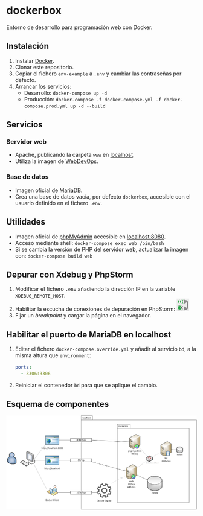 # dockerbox

Entorno de desarrollo para programación web con Docker.

## Instalación

1. Instalar [Docker](https://www.docker.com/get-started).
2. Clonar este repositorio.
3. Copiar el fichero `env-example` a `.env` y cambiar las contraseñas por defecto.
4. Arrancar los servicios:
   - Desarrollo: `docker-compose up -d`
   - Producción: `docker-compose -f docker-compose.yml -f docker-compose.prod.yml up -d --build`

## Servicios

### Servidor web

- Apache, publicando la carpeta `www` en [localhost](http://localhost/).
- Utiliza la imagen de [WebDevOps](https://hub.docker.com/r/webdevops/php-apache-dev).

### Base de datos

- Imagen oficial de [MariaDB](https://hub.docker.com/_/mariadb).
- Crea una base de datos vacía, por defecto `dockerbox`, accesible con el usuario definido en el fichero `.env`.

## Utilidades

- Imagen oficial de [phpMyAdmin](https://hub.docker.com/r/phpmyadmin/phpmyadmin) accesible en [localhost:8080](http://localhost:8080/).
- Acceso mediante shell: `docker-compose exec web /bin/bash`
- Si se cambia la versión de PHP del servidor web, actualizar la imagen con: `docker-compose build web`

## Depurar con Xdebug y PhpStorm

1. Modificar el fichero `.env` añadiendo la dirección IP en la variable `XDEBUG_REMOTE_HOST`.
2. Habilitar la escucha de conexiones de depuración en PhpStorm: ![Icono de escucha de conexión de Xdebug](debug_listener.png)
3. Fijar un _breakpoint_ y cargar la página en el navegador.

## Habilitar el puerto de MariaDB en localhost

1. Editar el fichero `docker-compose.override.yml` y añadir al servicio `bd`, a la misma altura que `environment`:

	```yml
	ports:
	  - 3306:3306
	```

2. Reiniciar el contenedor `bd` para que se aplique el cambio.

## Esquema de componentes

![Esquema de componentes de Dockerbox](esquema.png)
